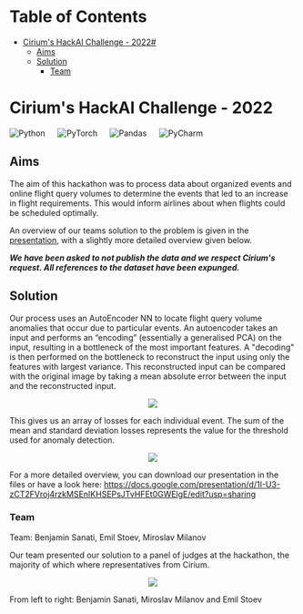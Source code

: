 Table of Contents
=================

* [Cirium's HackAI Challenge - 2022#](#ciriums-hackai-challenge---2022)
   * [Aims](#aims)
   * [Solution](#solution)
      * [Team](#team)

# Cirium's HackAI Challenge - 2022

![Python](https://img.shields.io/badge/python-3670A0?style=for-the-badge&logo=python&logoColor=ffdd54) &emsp;
![PyTorch](https://img.shields.io/badge/PyTorch-%23EE4C2C.svg?style=for-the-badge&logo=PyTorch&logoColor=white) &emsp;
![Pandas](https://img.shields.io/badge/pandas-%23150458.svg?style=for-the-badge&logo=pandas&logoColor=white) &emsp;
![PyCharm](https://img.shields.io/badge/pycharm-143?style=for-the-badge&logo=pycharm&logoColor=black&color=black&labelColor=green)
<br />

## Aims

The aim of this hackathon was to process data about organized events and online flight query volumes to determine the events that led to an increase in flight requirements. This would inform airlines about when flights could be scheduled optimally.

An overview of our teams solution to the problem is given in the [presentation](./HackAI.pptx), with a slightly more detailed overview given below.

***We have been asked to not publish the data and we respect Cirium's request. All references to the dataset have been expunged.***

## Solution

Our process uses an AutoEncoder NN to locate flight query volume anomalies that occur due to particular events. An autoencoder takes an input and performs an “encoding” (essentially a generalised PCA) on the input, resulting in a bottleneck of the most important features. A "decoding" is then performed on the bottleneck to reconstruct the input using only the features with largest variance. This reconstructed input can be compared with the original image by taking a mean absolute error between the input and the reconstructed input. 

<p align="center"><img src="./img/autoencoder.png"></p>

This gives us an array of losses for each individual event. The sum of the mean and standard deviation losses represents the value for the threshold used for anomaly detection.

<p align="center"><img src="./img/HistogramDist.png"></p>


For a more detailed overview, you can download our presentation in the files or have a look here:
https://docs.google.com/presentation/d/1I-U3-zCT2FVroj4rzkMSEnIKHSEPsJTvHFEt0GWElgE/edit?usp=sharing

### Team

Team: Benjamin Sanati, Emil Stoev, Miroslav Milanov

Our team presented our solution to a panel of judges at the hackathon, the majority of which where representatives from Cirium. 

<p align="center"><img src="./img/Team.png"></p>

From left to right: Benjamin Sanati, Miroslav Milanov and Emil Stoev

